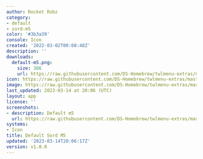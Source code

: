 ```yaml
---
author: Rocket Robz
category:
- default
- sord-m5
color: '#3b3a39'
console: Icon
created: '2022-03-02T00:08:48Z'
description: ''
downloads:
  default-m5.png:
    size: 386
    url: https://raw.githubusercontent.com/DS-Homebrew/twlmenu-extras/master/_nds/TWiLightMenu/icons/default-m5.png
icon: https://raw.githubusercontent.com/DS-Homebrew/twlmenu-extras/master/_nds/TWiLightMenu/icons/default-m5.png
image: https://raw.githubusercontent.com/DS-Homebrew/twlmenu-extras/master/_nds/TWiLightMenu/icons/default-m5.png
last_updated: 2023-03-14 at 20:06 (UTC)
layout: app
license: ''
screenshots:
- description: Default m5
  url: https://raw.githubusercontent.com/DS-Homebrew/twlmenu-extras/master/_nds/TWiLightMenu/icons/default-m5.png
systems:
- Icon
title: Default Sord M5
updated: '2023-03-14T20:06:17Z'
version: v1.0.0
---
```


